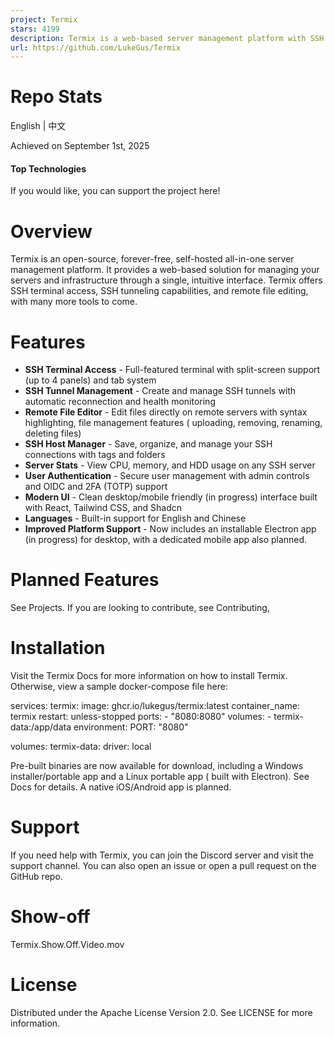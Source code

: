 ```yaml
---
project: Termix
stars: 4199
description: Termix is a web-based server management platform with SSH terminal, tunneling, and file editing capabilities.
url: https://github.com/LukeGus/Termix
---
```


Repo Stats
==========

English | 中文

  
Achieved on September 1st, 2025

#### Top Technologies

  

If you would like, you can support the project here!  

Overview
========

Termix is an open-source, forever-free, self-hosted all-in-one server management platform. It provides a web-based solution for managing your servers and infrastructure through a single, intuitive interface. Termix offers SSH terminal access, SSH tunneling capabilities, and remote file editing, with many more tools to come.

Features
========

-   **SSH Terminal Access** - Full-featured terminal with split-screen support (up to 4 panels) and tab system
-   **SSH Tunnel Management** - Create and manage SSH tunnels with automatic reconnection and health monitoring
-   **Remote File Editor** - Edit files directly on remote servers with syntax highlighting, file management features ( uploading, removing, renaming, deleting files)
-   **SSH Host Manager** - Save, organize, and manage your SSH connections with tags and folders
-   **Server Stats** - View CPU, memory, and HDD usage on any SSH server
-   **User Authentication** - Secure user management with admin controls and OIDC and 2FA (TOTP) support
-   **Modern UI** - Clean desktop/mobile friendly (in progress) interface built with React, Tailwind CSS, and Shadcn
-   **Languages** - Built-in support for English and Chinese
-   **Improved Platform Support** - Now includes an installable Electron app (in progress) for desktop, with a dedicated mobile app also planned.

Planned Features
================

See Projects. If you are looking to contribute, see Contributing,

Installation
============

Visit the Termix Docs for more information on how to install Termix. Otherwise, view a sample docker-compose file here:

services:
  termix:
    image: ghcr.io/lukegus/termix:latest
    container\_name: termix
    restart: unless-stopped
    ports:
      - "8080:8080"
    volumes:
      - termix-data:/app/data
    environment:
      PORT: "8080"

volumes:
  termix-data:
    driver: local

Pre-built binaries are now available for download, including a Windows installer/portable app and a Linux portable app ( built with Electron). See Docs for details. A native iOS/Android app is planned.

Support
=======

If you need help with Termix, you can join the Discord server and visit the support channel. You can also open an issue or open a pull request on the GitHub repo.

Show-off
========

Termix.Show.Off.Video.mov

License
=======

Distributed under the Apache License Version 2.0. See LICENSE for more information.
